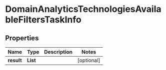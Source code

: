 # DomainAnalyticsTechnologiesAvailableFiltersTaskInfo


## Properties

| Name | Type | Description | Notes |
|------------ | ------------- | ------------- | -------------|
**result** | **List<DomainAnalyticsTechnologiesAvailableFiltersResultInfo>** |  |[optional]|